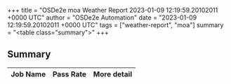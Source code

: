 +++
title = "OSDe2e moa Weather Report 2023-01-09 12:19:59.20102011 +0000 UTC"
author = "OSDe2e Automation"
date = "2023-01-09 12:19:59.20102011 +0000 UTC"
tags = ["weather-report", "moa"]
summary = "<table class=\"summary\"></table>"
+++
## Summary

| Job Name | Pass Rate | More detail |
|----------|-----------|-------------|





